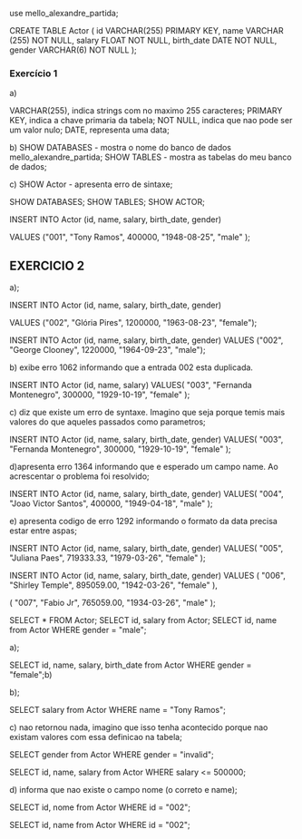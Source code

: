 use mello_alexandre_partida;

CREATE TABLE Actor (
    id VARCHAR(255) PRIMARY KEY,
    name VARCHAR (255) NOT NULL,
    salary FLOAT NOT NULL,
    birth_date DATE NOT NULL,
		gender VARCHAR(6) NOT NULL
);

### Exercício 1
a) 

VARCHAR(255), indica strings com no maximo 255 caracteres;
PRIMARY KEY, indica a chave primaria da tabela;
NOT NULL, indica que nao pode ser um valor nulo;
DATE, representa uma data;

b) SHOW DATABASES - mostra o nome do banco de dados mello_alexandre_partida;
SHOW TABLES - mostra as tabelas do meu banco de dados;

c) SHOW Actor - apresenta erro de sintaxe;



SHOW DATABASES;
SHOW TABLES;
SHOW ACTOR;


INSERT INTO Actor (id, name, salary, birth_date, gender)

VALUES ("001", "Tony Ramos", 400000, "1948-08-25", "male" );

## EXERCICIO 2 

a);

INSERT INTO Actor (id, name, salary, birth_date, gender)

VALUES ("002", "Glória Pires", 1200000, "1963-08-23", "female");



INSERT INTO Actor (id, name, salary, birth_date, gender)
VALUES ("002", "George Clooney", 1220000, "1964-09-23", "male");

b) exibe erro 1062 informando que a entrada 002 esta duplicada.


INSERT INTO Actor (id, name, salary)
VALUES(
  "003", 
  "Fernanda Montenegro",
  300000,
  "1929-10-19", 
  "female"
); 

c) diz que existe um erro de syntaxe. Imagino que seja porque temis mais valores do que aqueles passados como parametros;

INSERT INTO Actor (id, name, salary, birth_date, gender)
VALUES(
  "003", 
  "Fernanda Montenegro",
  300000,
  "1929-10-19", 
  "female"
); 

d)apresenta erro 1364 informando que e esperado um campo name. Ao acrescentar o problema foi resolvido; 

INSERT INTO Actor (id, name, salary, birth_date, gender)
VALUES(
  "004",
  "Joao Victor Santos",
  400000,
  "1949-04-18", 
  "male"
); 

e) apresenta codigo de erro 1292 informando o formato da data precisa estar entre aspas;

INSERT INTO Actor (id, name, salary, birth_date, gender)
VALUES(
  "005", 
  "Juliana Paes",
  719333.33,
  "1979-03-26", 
  "female"
);


INSERT INTO Actor (id, name, salary, birth_date, gender)
VALUES (
  "006", 
  "Shirley Temple",
  895059.00,
  "1942-03-26", 
  "female"
  ),

 (
  "007", 
  "Fabio Jr",
  765059.00,
  "1934-03-26", 
  "male"
);

SELECT * FROM Actor;
SELECT id, salary from Actor;
SELECT id, name from Actor WHERE gender = "male";

a);

SELECT id, name, salary, birth_date from Actor WHERE gender = "female";b)

b);

SELECT salary from Actor WHERE name = "Tony Ramos";

c) nao retornou nada, imagino que isso tenha acontecido porque nao existam valores com essa definicao na tabela; 

SELECT gender from Actor WHERE gender = "invalid";


SELECT id, name, salary from Actor WHERE salary <= 500000;

d) informa que nao existe o campo nome (o correto e name);

SELECT id, nome from Actor WHERE id = "002"; 

SELECT id, name from Actor WHERE id = "002";




